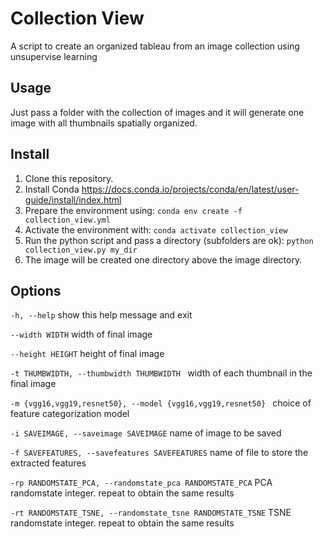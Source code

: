# Collection View
A script to create an organized tableau from an image collection using unsupervise learning

## Usage 
Just pass a folder with the collection of images and it will generate one image with all thumbnails spatially organized.

## Install

1. Clone this repository.
2. Install Conda https://docs.conda.io/projects/conda/en/latest/user-guide/install/index.html
3. Prepare the environment using:  ```conda env create -f collection_view.yml```
4. Activate the environment with: ```conda activate collection_view```
5. Run the python script and pass a directory (subfolders are ok): ```python collection_view.py my_dir```
6. The image will be created one directory above the image directory.

## Options

```-h, --help```
  show this help message and exit
  
```--width WIDTH```
  width of final image
  
```--height HEIGHT```
  height of final image
  
```-t THUMBWIDTH, --thumbwidth THUMBWIDTH ```
  width of each thumbnail in the final image
  
```-m {vgg16,vgg19,resnet50}, --model {vgg16,vgg19,resnet50} ```
  choice of feature categorization model
  
```-i SAVEIMAGE, --saveimage SAVEIMAGE```
  name of image to be saved
  
```-f SAVEFEATURES, --savefeatures SAVEFEATURES```
  name of file to store the extracted features
  
```-rp RANDOMSTATE_PCA, --randomstate_pca RANDOMSTATE_PCA```
  PCA randomstate integer. repeat to obtain the same results
  
```-rt RANDOMSTATE_TSNE, --randomstate_tsne RANDOMSTATE_TSNE```
  TSNE randomstate integer. repeat to obtain the same results
